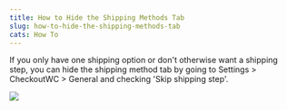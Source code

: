 ```yaml
---
title: How to Hide the Shipping Methods Tab
slug: how-to-hide-the-shipping-methods-tab
cats: How To
---
```



  <p>
    If you only have one shipping option or don't otherwise want a shipping step, you can hide the shipping method tab by going to Settings &gt; CheckoutWC &gt; General and checking 'Skip shipping step'.
  </p>
  <p>
    <img src="https://s3.amazonaws.com/helpscout.net/docs/assets/5bdde2822c7d3a01757ac42e/images/5ef50b1304286306f805c828/file-HMnWQlx23Y.png" />
  </p>
  <script src="https://gist.github.com/clifgriffin/2640a89a57d0e60cac8dee25138cb1a1.js" type="text/javascript"></script>
